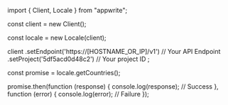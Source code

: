 import { Client, Locale } from "appwrite";

const client = new Client();

const locale = new Locale(client);

client
    .setEndpoint('https://[HOSTNAME_OR_IP]/v1') // Your API Endpoint
    .setProject('5df5acd0d48c2') // Your project ID
;

const promise = locale.getCountries();

promise.then(function (response) {
    console.log(response); // Success
}, function (error) {
    console.log(error); // Failure
});